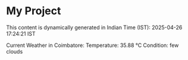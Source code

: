 # My Project

This content is dynamically generated in Indian Time (IST): 2025-04-26 17:24:21 IST


Current Weather in Coimbatore:
Temperature: 35.88 °C
Condition: few clouds
